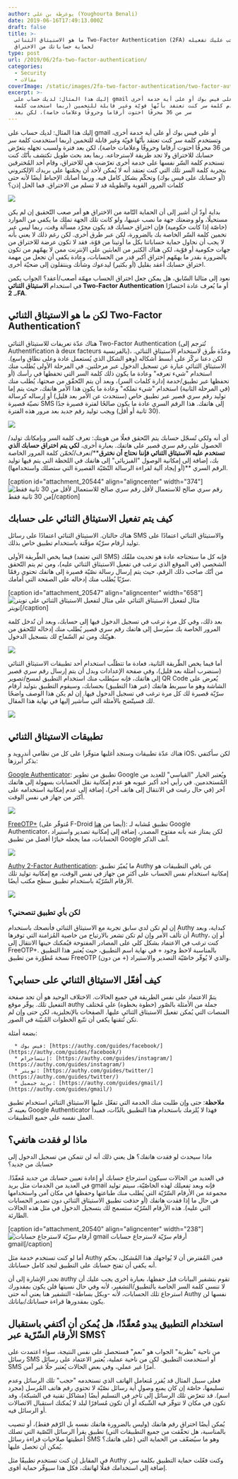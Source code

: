```yaml
---
author: يوغرطة بن علي (Youghourta Benali)
date: 2019-06-16T17:49:13.000Z
draft: false
title: >-
  ما هو الاستيثاق الثنائي Two-Factor Authentication (2FA) ولماذا يجب عليك تفعيله
  لحماية حساباتك من الاختراق
type: post
url: /2019/06/2fa-two-factor-authentication/
categories:
  - Security
  - مقالات
coverImage: /static/images/2fa-two-factor-authentication/two-factor-authentication.png
excerpt: >-
  إليك هذا المثال: لديك حساب على gmail أو على فيس بوك أو على أية خدمة أخرى،
  وتستخدم كلمة سر كنت تعتقد بأنّها قويّة وغير قابلة للتخمين (ربما استخدمت كلمة
  سر من 36 محرفًا احتوت أرقاما وحروفًا وعلامات خاصة)، لكن بعد
---
```

إليك هذا المثال: لديك حساب على gmail أو على فيس بوك أو على أية خدمة أخرى، وتستخدم كلمة سر كنت تعتقد بأنّها قويّة وغير قابلة للتخمين (ربما استخدمت كلمة سر من 36 محرفًا احتوت أرقاما وحروفًا وعلامات خاصة)، لكن بعد فترة ولسبب تجهله يتعرّض حسابك للاختراق ولا تجد طريقة لاسترجاعه. ربما بعد بحث طويل تكتشف بأنّك كنت تستخدم كلمة السّر نفسها على خدمة أخرى تعرّضت هي للاختراق، وقام أحد المُخترقين بتجربة كلمة السر تلك التي كنت تعتقد أنه لا يُمكن لأحد أن يخمّنها على بريدك الإلكتروني (أو حسابك على فيس بوك) وتحكّم بشكل كامل فيه. وربما أصابك الإحباط أيضًا لأنه حتى كلمات المرور القوية والطويلة قد لا تسلم من الاختراق. فما الحل إذن؟

![](/static/images/2fa-two-factor-authentication/two-factor-authentication.png)

بداية أودّ أن أشير إلى أن الحماية التّامة من الاختراق هو أمر صعب التّحقيق إن لم يكن مستحيلًا، ولو وضعتك جهة ما نصب عينيها، ولو كانت تلك الجهة تملك ما يكفي من الموارد (خاصّة إذا كانت حكومية) فإن اختراق حسابك قد يكون مجرّد مسألة وقت، ربما ليس عبر تخمين كلمة السّر الخاصة بك بالضرورة، لكن عبر طرق أخرى. لكن رغم ذلك لا يعني بأنه لا يجب أن نحاول حماية حساباتنا بكل ما أوتينا من قوّة، فقد لا تكون عرضة للاختراق من جهات حكومية أو قوّية، لكن هناك الكثير من العابثين على الإنترنت ممن لا يهمّهم من تكون بالضرورة بقدر ما يهمّهم اختراق أكبر قدر من الحسابات، وعادة يكفي أن تجعل من مهمة اختراق حسابك أعقد بقليل (أو بكثير) ليدعوك وشأنك وينتقلون إلى ضحيّة أخرى.

نعود إلى مثالنا السّابق، هل يمكن جعل اختراق الحساب مهمّة أصعب/أعقد؟ الجواب يكمن في استخدام **الاستيثاق الثنائي **Two-Factor** Authentication** أو ما يُعرف عادة اختصارًا بـ **2FA**.

## لكن ما هو الاستيثاق الثنائي Two-Factor Authentication؟

هناك عدّة تعريفات للاستيثاق الثنائي Two-Factor Authentication (تُترجم إلى Authentification à deux facteurs بالفرنسية)، وعدّة طُرق لاستخدام الاستيثاق الثنائي. لكن دعنا نركّز على أبسط أشكاله (وهو الشكل الذي يُستعمل عادة وعلى نطاق واسع). الاستيثاق الثنائي عبارة عن تسجيل الدخول عبر مرحلتين. في المرحلة الأولى يُطلب منك استخدام "شيء تعرفه" وعادة ما يكون ذلك كلمة السر التي تحفظها في رأسك (أو تحفظها عبر تطبيق/خدمة إدارة كلمات السر)، وبعد أن يتم التّحقّق من صحتها، يُطلب منك (في المرحلة الثانية) استخدام "شيء تملكه" وعادة ما يكون هذا الأمر هاتفك، حيث يتم إما توليد رقم سري قصير عبر تطبيق خاص (سنتحدث عن الأمر بعد قليل) أو إرساله كرسالة نصيّة قصيرة SMS إلى هاتفك. هذا الرقم السري عادة ما يكون صالحًا لفترة قصيرة جدًا (30 ثانية أو أقل) ويجب توليد رقم جديد بعد مرور هذه الفترة.

![](/static/images/2fa-two-factor-authentication/2fa-knowhave.png)

أي أنه ولكي تُسجّل حسابك يتم التّحقق فعلًا من هويتك: تعرف كلمة السر وبإمكانك توليد/الحصول على رقم سري قصير على هاتفك. بعبارة أخرى، **لكي يتم اختراق حسابك الذي تستخدم عليه الاستيثاق الثنائي فإننا نحتاج أن نخترق**\*\*/نعرف/نُخمّن كلمة المرور الخاصة بك، إضافة إلى إمكانية الوصول "الفيزيائي" إلى هاتفك في اللحظة التي يتم فيها توليد الرقم السري \*\*(أو إيجاد آلية لقراءة الرسالة النّصّيّة القصيرة التي ستصلك واستخدامها).

\[caption id="attachment\_20544" align="aligncenter" width="374"]![رقم سري صالح للاستعمال لأقل من 30 ثانية فقط](/static/images/2fa-two-factor-authentication/expiring-token.png) رقم سري صالح للاستعمال لأقل من 30 ثانية فقط\[/caption]

## كيف يتم تفعيل الاستيثاق الثنائي على حسابك

هناك حالتان. الاستيثاق الثنائي اعتمادًا على رسائل SMS والاستيثاق الثنائي اعتمادًا على توليد أرقام سرّيّة مؤقّتة باستخدام تطبيق خاص بذلك.

فيما يخص الطّريقة الأولى (التي تعتمد SMS) فإنه كل ما ستحتاجه عادة هو تحديث ملفّك الشخصي (في الموقع الذي ترغب في تفعيل الاستيثاق الثنائي عليه)، ومن ثم يتم التّحقق من أنّك صاحب ذلك الرقم، حيث يتم إرسال رسالة نصّيّة قصيرة إلى هاتفك تحتوي رقمًا سرّيّا يُطلب منك إدخاله على الصفحة التي أمامك.

\[caption id="attachment\_20547" align="aligncenter" width="658"]![مثال لتفعيل الاستيثاق الثنائي على تويتر](/static/images/2fa-two-factor-authentication/twitter-2fa-first-step.png) مثال لتفعيل الاستيثاق الثنائي على تويتر\[/caption]

بعد ذلك، وفي كل مرة ترغب في تسجيل الدخول فيها إلى حسابك، وبعد أن تُدخل كلمة المرور الخاصة بك سيُرسل إلى هاتفك رقم سري قصير يُطلب منك إدخاله للتّحقق من هويّتك ومن ثم السّماح لك بتسجيل الدخول.

![](/static/images/2fa-two-factor-authentication/2fa-sms-1.png)

أما فيما يخص الطّريقة الثانية، فعادة ما تتطلّب استخدام أحد تطبيقات الاستيثاق الثنائي (سنضرب أمثلة بعد قليل)، وفي صفحة الإعدادات وبدل أن يتم إرسال رقم سري قصير إلى هاتفك، فإنه سيُطلب منك استخدام التطبيق لمسح/تصوير QR Code يُعرض على الشاشة وهو ما سيربط هاتفك (عبر هذا التطبيق) بحسابك، وسيقوم التطبيق بتوليد أرقام سرّيّة قصيرة لك كل مرة ترغب في تسجيل الدخول فيها. إن لم يكن هذا الوصف واضحًا لك فسيتّضح بالأمثلة التي سأشير إليها في نهاية هذا المقال.

![](/static/images/2fa-two-factor-authentication/add-2fa.png)

## تطبيقات الاستيثاق الثنائي

هناك عدّة تطبيقات وستجد أغلبها متوفّرا على كل من نظامي أندرويد و iOS، لكن سأكتفي بذكر أبرزها:

[Google Authenticator](https://play.google.com/store/apps/details?id=com.google.android.apps.authenticator2\&hl=en_us): تطبيق من تطوير Google ويُعتبر الخيار "القياسي" للعديد من المُستخدمين. في رأيي أحد أكبر عيوبه هو عدم إمكانية نقل الحسابات بسهولة إلى هاتفك آخر (في حال رغبت في الانتقال إلى هاتف آخر)، إضافة إلى عدم إمكانية استخدامه على أكثر من جهاز في نفس الوقت.

![](/static/images/2fa-two-factor-authentication/Google-Authenticator.png)

[FreeOTP+](https://play.google.com/store/apps/details?id=org.liberty.android.freeotpplus\&hl=en_US) (مُتوفّر على F-Droid أيضا من [هنا](https://www.f-droid.org/en/packages/org.liberty.android.freeotpplus/)): تطبيق مُشابه لـ Google Authenticator، لكن يمتاز عنه بأنه مفتوح المصدر، إضافة إلى إمكانية تصدير واستيراد الحسابات، مما يجعله خيارًا أفضل من تطبيق Google آنف الذكر.

![](/static/images/2fa-two-factor-authentication/freeOTP.png)

[Authy 2-Factor Authentication](https://play.google.com/store/apps/details?id=com.authy.authy\&hl=en_US): ما يُميّز تطبيق Authy عن باقي التطبيقات هو إمكانية استخدام نفس الحساب على أكثر من جهاز في نفس الوقت، مع إمكانية توليد تلك الأرقام السّرّيّة باستخدام تطبيق سطح مكتب أيضًا.

![](/static/images/2fa-two-factor-authentication/authy-01-1.png)

### لكن بأي تطبيق تنصحني؟

إن لم تكن لدي سابق تجربة مع الاستيثاق الثنائي فأنصحك باستخدام Authy كبداية، وبعد أن تألف الأمر وإن لم تكن تشعر بالارتياح من خاصية المُزامنة التي توفرها Authy، أو إن كنت ترغب في الاعتماد بشكل كلي على المصادر المفتوحة فيُمكنك حينها الانتقال إلى FreeOTP+. بالمناسبة لاحظ وجود + في نهاية اسم التطبيق، حيث يُعتبر هذا التطبيق نسخة مُطوّرة من تطبيق FreeOTP (من دون +) والذي لا يُوفّر خاصّيّة التصدير والاستيراد.

## كيف أفعّل الاستيثاق الثنائي على حسابي؟

يتمّ الاعتماد على نفس الطريقة في جميع الحالات. الاختلاف الوحيد هو أن تجد صفحة التفعيل تلك. يوفّر موقع authy جملة من الأمثلة بالصّور (خطوة بخطوة) على مُختلف المنصات التي يُمكن تفعيل الاستيثاق الثنائي عليها. الصفحات بالإنجليزية، لكن حتى وإن لم تكن تُتقنها يكفي أن تتّبع الخطوات المُبيّنة في الصور.

بضعة أمثلة:

~~~
  * فيس بوك: [https://authy.com/guides/facebook/](https://authy.com/guides/facebook/)
  * إنتساجرام: [https://authy.com/guides/instagram/](https://authy.com/guides/instagram/)
  * تويتر: [https://authy.com/guides/twitter/](https://authy.com/guides/twitter/)
  * بريد جيميل: [https://authy.com/guides/gmail/](https://authy.com/guides/gmail/)
~~~

**ملاحظة**: حتى وإن طلبت منك الخدمة التي تفعّل عليها الاستيثاق الثنائي استخدام تطبيق بعينه كـ Google Authenticator فهذا لا يُلزمك باستخدام هذا التطبيق بالذّات، فمبدأ العمل نفسه على جميع التطبيقات.

## ماذا لو فقدت هاتفي؟

ماذا سيحدث لو فقدت هاتفك؟ هل يعني ذلك أنه لن تتمكن من تسجيل الدخول إلى حسابك من جديد؟

في العديد من الحالات سيكون استرجاع حسابك أو إعادة تعيين حسابك من جديد مُعقّدًا. في العديد من الخدمات مثل بريد gmail فإنه وبعد تفعيلك لهذه الخاصّيّة، سيتم توليد مجموعة من الأرقام السّرّيّة التي يُطلب منك طباعتها وحفظها في مكان آمن واستخدامها في حال ما إذا فقدت هاتفك (أو حذفت تطبيق الاستيثاق الثنائي دون تصدير الحسابات التي عليه). هذه الأرقام السّرّيّة ستسمح لك بتسجيل الدخول في مثل هذه الحالات الطارئة.

\[caption id="attachment\_20540" align="aligncenter" width="238"]![أرقام سرّيّة لاسترجاع حسابات gmail](/static/images/2fa-two-factor-authentication/google-authenticator-recovery-238x300.png) أرقام سرّيّة لاسترجاع حسابات gmail\[/caption]

أما لو كنت تستخدم خدمة مثل Authy فمن المُفترض أن لا يُواجهك هذا المُشكل، بحكم أنه يكفي أن تفتح حسابك على التطبيق لتجد كامل حساباتك.

تجدر الإشارة إلى أن authy تقوم بتشفير البيانات قبل حفظها، بعبارة أخرى يجب عليك أن لا تنسى كلمة السر الخاصة بالتطبيق/التشفير، لأنه وفي حال نسيتها فلن يكون بمقدورك استرجاع تلك الحسابات، لأنه -وبكل بساطة- التشفير هنا يعني أنه حتى Authy نفسها لن يكون بمقدورها قراءة حساباتك/بياناتك.

## استخدام التطبيق يبدو مُعقّدًا، هل يُمكن أن أكتفي باستقبال الأرقام السّرّية عبر SMS؟

من ناحية "نظرية" الجواب هو "نعم" فستحصل على نفس النتيجة، سواء اعتمدت على رسائل SMS أو استخدمت التطبيق. لكن من ناحية عملية، يُعتبر الاعتماد على رسائل SMS أمرًا غير عملي، وفي بعض الحالات يُعتبر حلًا غير آمن.

فعلى سبيل المثال قد يُقرر مُتعامل الهاتف الذي تستخدمه "حجب" تلك الرسائل وعدم تسليمها، خاصّة إن كان يمنع وصول أية رسائل نصّيّة لا تحتوي رقم هاتف المُرسل (مجرد اسم). قد تتعرّض تلك الرسائل إلى تأخر في التسليم أيضًا (مشاكل تقنية في الشبكة)، وقد تكون في مكان لا تتوفّر فيه الشّبكة أو أن تكون مُسافرًا لبلد لا يُمكنك استقبال الاتصالات أو الرسائل فيه.

يُمكن أيضًا اختراق رقم هاتفك (وليس بالضرورة هاتفك نفسه بل الرّقم فقط)، أو تنصيب تطبيق يقرأ الرسائل النّصّية التي تصلك (بالمناسبة، هل تحقّقت من جميع التطبيقات التي أعطيتها صلاحيات قراءة رسائل SMS على هاتفك؟) وهو ما سيُضعّف من الحماية التي يُمكن أن تحصل عليها.

في المقابل إن كنت تستخدم تطبيقًا مثل Authy وكنت فعّلت حماية التطبيق بكلمة سر، إضافة إلى استخدامك قفلًا لهاتفك، فكل هذا سيوفّر حماية أقوى.
